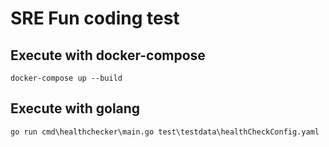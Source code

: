 # SRE Fun coding test

## Execute with docker-compose

```
docker-compose up --build
```

## Execute with golang

```
go run cmd\healthchecker\main.go test\testdata\healthCheckConfig.yaml
```

